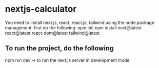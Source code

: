 # nextjs-calculator
You need to install next.js, react, react.js, tailwind using the node package management.
first do the following:
npm init
npm install next@latest react@latest react-dom@latest tailwind@latest

## To run the project, do the following
npm run dev => to run the next.js server in development mode
